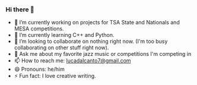 ### Hi there 👋

- 🔭 I’m currently working on projects for TSA State and Nationals and MESA competitions.
- 🌱 I’m currently learning C++ and Python.
- 👯 I’m looking to collaborate on nothing right now. (I'm too busy collaborating on other stuff right now).
- 💬 Ask me about my favorite jazz music or competitions I'm competing in
- 📫 How to reach me: lucadalcanto7@gmail.com
- 😄 Pronouns: he/him
- ⚡ Fun fact: I love creative writing. 

<!--
**Luca-Skyline/Luca-Skyline** is a ✨ _special_ ✨ repository because its `README.md` (this file) appears on your GitHub profile.

Here are some ideas to get you started:

- 🔭 I’m currently working on ...
- 🌱 I’m currently learning ...
- 👯 I’m looking to collaborate on ...
- 🤔 I’m looking for help with ...
- 💬 Ask me about ...
- 📫 How to reach me: ...
- 😄 Pronouns: ...
- ⚡ Fun fact: ...
-->
